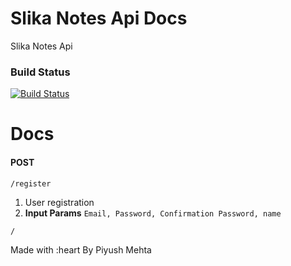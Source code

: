 # Slika Notes Api Docs
Slika Notes Api

### Build Status

[![Build Status](https://travis-ci.com/piyush97/Slika-API.svg?token=g3CxDf8EXQoxGMAHdh9U&branch=master)](https://travis-ci.com/piyush97/Slika-API)

# Docs
#### POST
`/register`
1. User registration
1. **Input Params** `Email, Password, Confirmation Password, name` 

`/`

Made with :heart By Piyush Mehta 